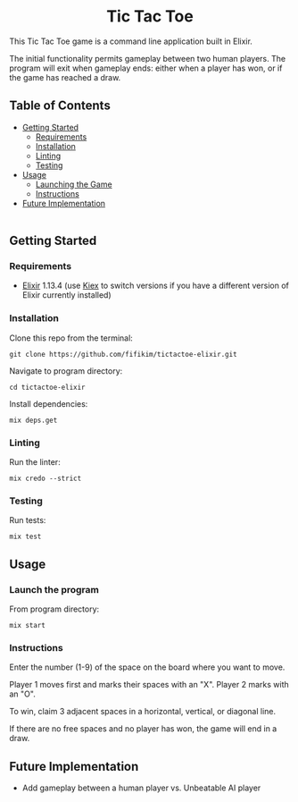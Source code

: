 <h1 align="center">Tic Tac Toe</h1>

This Tic Tac Toe game is a command line application built in Elixir.

The initial functionality permits gameplay between two human players. The program will exit when gameplay ends: either when a player has won, or if the game has reached a draw.

## Table of Contents

- [Getting Started](#getting_started)
    - [Requirements](#requirements)
    - [Installation](#installation)
    - [Linting](#linting)
    - [Testing](#testing)
- [Usage](#usage)
    - [Launching the Game](#launching)
    - [Instructions](#instructions)
- [Future Implementation](#future)
<br><br>

## Getting Started <a name = "getting_started"></a>

### Requirements <a name = "requirements"></a>

- <a href="https://elixir-lang.org/install.html">Elixir</a> 1.13.4 (use <a href="https://github.com/taylor/kiex">Kiex</a> to switch versions if you have a different version of Elixir currently installed)

### Installation <a name = "installation"></a>

Clone this repo from the terminal:
```
git clone https://github.com/fifikim/tictactoe-elixir.git
```

Navigate to program directory:
```
cd tictactoe-elixir
```  

Install dependencies:
```
mix deps.get
```

### Linting <a name = "linting"></a>

Run the linter:
```
mix credo --strict
```

### Testing <a name = "testing"></a>

Run tests:
```
mix test
```

## Usage <a name="usage"></a>

### Launch the program <a name = "launching"></a>

From program directory:
```
mix start
```

### Instructions

Enter the number (1-9) of the space on the board where you want to move.

Player 1 moves first and marks their spaces with an "X". Player 2 marks with an "O".

To win, claim 3 adjacent spaces in a horizontal, vertical, or diagonal line.

If there are no free spaces and no player has won, the game will end in a draw.

## Future Implementation <a name = "future"></a>
- Add gameplay between a human player vs. Unbeatable AI player
<br><br>

